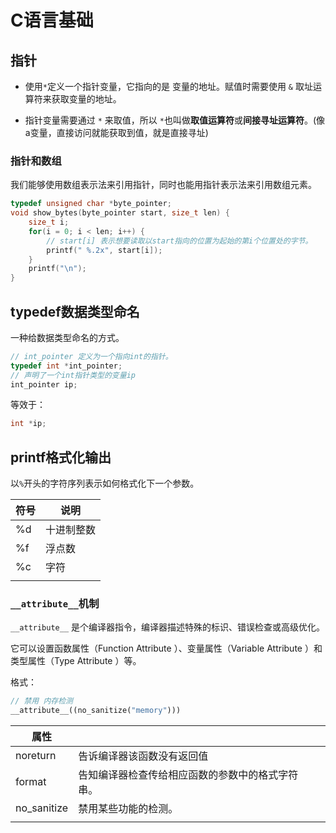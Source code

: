 # C语言基础

## 指针

* 使用`*`定义一个指针变量，它指向的是 变量的地址。赋值时需要使用 `&` 取址运算符来获取变量的地址。

* 指针变量需要通过 `*` 来取值，所以 `*`也叫做**取值运算符**或**间接寻址运算符**。(像a变量，直接访问就能获取到值，就是直接寻址)

### 指针和数组

我们能够使用数组表示法来引用指针，同时也能用指针表示法来引用数组元素。
```c
typedef unsigned char *byte_pointer;
void show_bytes(byte_pointer start, size_t len) {
    size_t i;
    for(i = 0; i < len; i++) {
        // start[i] 表示想要读取以start指向的位置为起始的第i个位置处的字节。
        printf(" %.2x", start[i]);
    }
    printf("\n");
}
```


## typedef数据类型命名

一种给数据类型命名的方式。

```c
// int_pointer 定义为一个指向int的指针。
typedef int *int_pointer;
// 声明了一个int指针类型的变量ip
int_pointer ip;
```
等效于：
```c
int *ip;
```

## printf格式化输出
以``%``开头的字符序列表示如何格式化下一个参数。

|符号|说明|
|--|--|
|%d|十进制整数|
|%f|浮点数|
|%c|字符|
|||



### `__attribute__`机制

`__attribute__` 是个编译器指令，编译器描述特殊的标识、错误检查或高级优化。

它可以设置函数属性（Function Attribute ）、变量属性（Variable Attribute ）和类型属性（Type Attribute ）等。

格式：

```cpp
// 禁用 内存检测
__attribute__((no_sanitize("memory")))
```

| 属性        |                                                  |      |
| ----------- | ------------------------------------------------ | ---- |
| noreturn    | 告诉编译器该函数没有返回值                       |      |
| format      | 告知编译器检查传给相应函数的参数中的格式字符串。 |      |
| no_sanitize | 禁用某些功能的检测。                             |      |
|             |                                                  |      |

